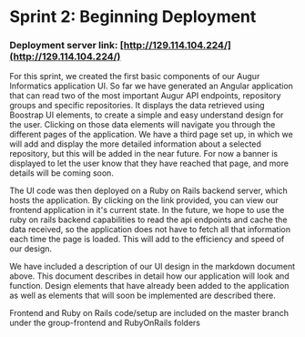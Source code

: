 # Sprint 2: Beginning Deployment

### Deployment server link: [http://129.114.104.224/](http://129.114.104.224/)

For this sprint, we created the first basic components of our Augur Informatics application UI. 
So far we have generated an Angular application that can read two of the most important Augur API endpoints, 
repository groups and specific repositories. It displays the data retrieved using Boostrap UI elements, to 
create a simple and easy understand design for the user. Clicking on those data elements will navigate you 
through the different pages of the application. We have a third page set up, in which we will add and
display the more detailed information about a selected repository, but this will be added in the near future. 
For now a banner is displayed to let the user know that they have reached that page, and more details will be coming
soon.

The UI code was then deployed on a Ruby on Rails backend server, which
hosts the application. By clicking on the link provided, you can view our
frontend application in it's current state. In the future, we hope to use the 
ruby on rails backend capabilities to read the api endpoints and cache the data
received, so the application does not have to fetch all that information
each time the page is loaded. This will add to the efficiency and speed
of our design. 

We have included a description of our UI design in the markdown document
above. This document describes in detail how our application will look and 
function. Design elements that have already been added to the application as
well as elements that will soon be implemented are described there.
  
Frontend and Ruby on Rails code/setup are included on the master branch under
the group-frontend and RubyOnRails folders




